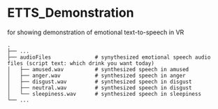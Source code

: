 # ETTS_Demonstration
for showing demonstration of emotional text-to-speech in VR

    .
    ├── ...
    ├── audioFiles              # synythesized emotional speech audio files (script text: which drink you want today)
    │   ├── amused.wav          # synthesized speech in amused
    │   ├── anger.wav           # synthesized speech in anger
    │   ├── disgust.wav         # synthesized speech in disgust
    │   ├── neutral.wav         # synthesized speech in disgust
    │   └── sleepiness.wav      # synthesized speech in sleepiness
    └── ...
